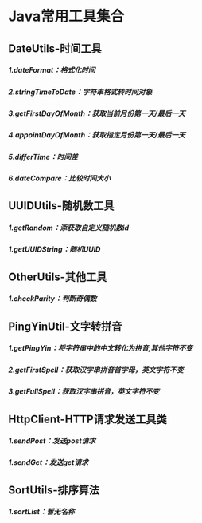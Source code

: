 # Java常用工具集合
## DateUtils-时间工具
##### 1.dateFormat：格式化时间
##### 2.stringTimeToDate：字符串格式转时间对象
##### 3.getFirstDayOfMonth：获取当前月份第一天/最后一天
##### 4.appointDayOfMonth：获取指定月份第一天/最后一天
##### 5.differTime：时间差
##### 6.dateCompare：比较时间大小

## UUIDUtils-随机数工具
##### 1.getRandom：添获取自定义随机数id
##### 1.getUUIDString：随机UUID
## OtherUtils-其他工具
##### 1.checkParity：判断奇偶数

## PingYinUtil-文字转拼音
##### 1.getPingYin：将字符串中的中文转化为拼音,其他字符不变
##### 2.getFirstSpell：获取汉字串拼音首字母，英文字符不变
##### 3.getFullSpell：获取汉字串拼音，英文字符不变

## HttpClient-HTTP请求发送工具类
##### 1.sendPost：发送post请求
##### 1.sendGet：发送get请求

## SortUtils-排序算法
##### 1.sortList：暂无名称